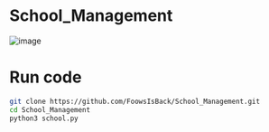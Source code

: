 # School_Management
![image](https://github.com/user-attachments/assets/d03747fb-9dc5-4921-b868-b0cd840db632)




# Run code
```sh
git clone https://github.com/FoowsIsBack/School_Management.git
cd School_Management
python3 school.py
```
